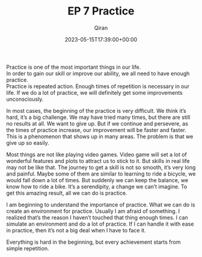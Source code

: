 ﻿---
title: EP 7 Practice
author: Qiran
type: post
date: 2023-05-15T17:39:00+00:00
aliases: ["/ep-7-practice/"]
xyz_twap:
  - 1
tags:
  - Life
  - Podcast

---
Practice is one of the most important things in our life.  
In order to gain our skill or improve our ability, we all need to have enough practice.  
Practice is repeated action. Enough times of repetition is necessary in our life. If we do a lot of practice, we will definitely get some improvements unconsciously.

In most cases, the beginning of the practice is very difficult. We think it&#8217;s hard, it&#8217;s a big challenge. We may have tried many times, but there are still no results at all. We want to give up. But if we continue and persevere, as the times of practice increase, our improvement will be faster and faster. This is a phenomenon that shows up in many areas. The problem is that we give up so easily.

Most things are not like playing video games. Video game will set a lot of wonderful features and plots to attract us to stick to it. But skills in real life may not be like that. The journey to get a skill is not so smooth, it&#8217;s very long and painful. Maybe some of them are similar to learning to ride a bicycle, we would fall down a lot of times. But suddenly we can keep the balance, we know how to ride a bike. It&#8217;s a serendipity, a change we can&#8217;t imagine. To get this amazing result, all we can do is practice.

I am beginning to understand the importance of practice. What we can do is create an environment for practice. Usually I am afraid of something. I realized that&#8217;s the reason I haven&#8217;t touched that thing enough times. I can simulate an environment and do a lot of practice. If I can handle it with ease in practice, then it&#8217;s not a big deal when I have to face it.

Everything is hard in the beginning, but every achievement starts from simple repetition.
